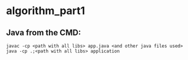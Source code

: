 # algorithm_part1

## Java from the CMD:
```
javac -cp <path with all libs> app.java <and other java files used>
java -cp .;<path with all libs> application
```
